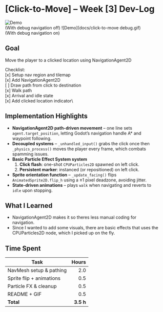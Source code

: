 # [Click-to-Move] – Week [3] Dev-Log
![Demo](docs/click-to-move.gif)\
(With debug navigation off)
![Demo](docs/click-to-move debug.gif)\
(With debug navigation on)

## Goal
Move the player to a clicked location using NavigationAgent2D

Checklist:\
 [x] Setup nav region and tilemap\
 [x] Add NavigationAgent2D\
 [ ] Draw path from click to destination\
 [x] Walk path\
 [x] Arrival and idle state\
 [x] Add clicked location indicator\

## Implementation Highlights
- **NavigationAgent2D path-driven movement** – one line sets `agent.target_position`, letting Godot’s navigation handle A* and waypoint following.
- **Decoupled systems** – `_unhandled_input()` grabs the click once then `_physics_process()` moves the player every frame, which combats spamming issues.
- **Basic Particle Effect System system**  
  1. **Click flash**: one-shot `CPUParticles2D` spawned on left click.
  2. **Persistent marker**: instanced (or repositioned) on left click.
- **Sprite orientation function** – `_update_facing()` flips `AnimatedSprite2D.flip_h` using a ±1 pixel deadzone, avoiding jitter.
- **State-driven animations** – plays `walk` when navigating and reverts to `idle` upon stopping.

## What I Learned
- NavigationAgent2D makes it so theres less manual coding for navigation.
- Since I wanted to add some visuals, there are basic effects that uses the CPUParticles2D node, which I picked up on the fly.

## Time Spent
| Task                    | Hours |
|-------------------------|------:|
| NavMesh setup & pathing | 2.0 |
| Sprite flip + animations| 0.5 |
| Particle FX & cleanup   | 0.5 |
| README + GIF            | 0.5 |
| **Total**               | **3.5 h** |
